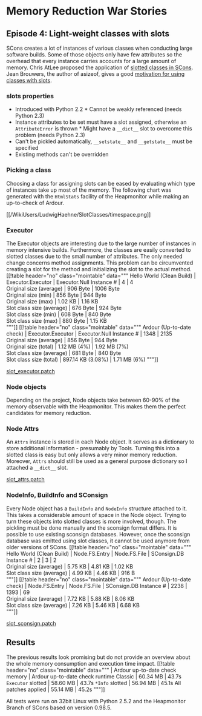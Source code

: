 

# Memory Reduction War Stories


## Episode 4: Light-weight classes with __slots__

SCons creates a lot of instances of various classes when conducting large software builds. Some of those objects only have few attributes so the overhead that every instance carries accounts for a large amount of memory. Chris AtLee proposed the application of [slotted classes in SCons](http://scons.tigris.org/servlets/ReadMsg?listName=users&msgNo=11883). Jean Brouwers, the author of asizeof, gives a good [motivation for using classes with slots](http://mail.python.org/pipermail/python-list/2004-May/261985.html). 


### __slots__ properties

* Introduced with Python 2.2 
      * Cannot be weakly referenced (needs Python 2.3) 
* Instance attributes to be set must have a slot assigned, otherwise an `AttributeError` is thrown 
      * Might have a `__dict__` slot to overcome this problem (needs Python 2.3) 
* Can't be pickled automatically, `__setstate__` and `__getstate__` must be specified 
* Existing methods can't be overridden 

### Picking a class

Choosing a class for assigning slots can be eased by evaluating which type of instances take up most of the memory. The following chart was generated with the `HtmlStats` facility of the Heapmonitor while making an up-to-check of Ardour. 

[[/WikiUsers/LudwigHaehne/SlotClasses/timespace.png]]


### Executor

The Executor objects are interesting due to the large number of instances in memory intensive builds. Furthermore, the classes are easily converted to slotted classes due to the small number of attributes. The only needed change concerns method assignments. This problem can be circumvented creating a slot for the method and initializing the slot to the actual method. 
[[!table header="no" class="mointable" data="""
 Hello World (Clean Build)  |  Executor.Executor   |  Executor.Null 
 Instance #                 |  4                   |  4             
 Original size (average)    |  906 Byte            |  1006 Byte     
 Original size (min)        |  856 Byte            |   944 Byte     
 Original size (max)        |  1.02 KB             |   1.16 KB      
 Slot class size (average)  |  676 Byte             |   924 Byte     
 Slot class size (min)      |  608 Byte             |   840 Byte     
 Slot class size (max)      |  880 Byte             |  1.15 KB     
"""]]
[[!table header="no" class="mointable" data="""
 Ardour (Up-to-date check)  |  Executor.Executor   |  Executor.Null 
 Instance #                 |  1348                |  2135          
 Original size (average)    |  856 Byte            |  944 Byte      
 Original size (total)      |  1.12 MB (4%)        |  1.92 MB (7%)  
 Slot class size (average)  |  681 Byte             |   840 Byte     
 Slot class size (total)    |  897.14 KB (3.08%)    |  1.71 MB (6%) 
"""]]

[slot_executor.patch](/WikiUsers/LudwigHaehne/SlotClasses/slot_executor.patch)



### Node objects

Depending on the project, Node objects take between 60-90% of the memory observable with the Heapmonitor. This makes them the perfect candidates for memory reduction.  


### Node Attrs

An `Attrs` instance is stored in each Node object. It serves as a dictionary to store additional information - presumably by Tools. Turning this into a slotted class is easy but only allows a very minor memory reduction. Moreover, `Attrs` should still be used as a general purpose dictionary so I attached a `__dict__` slot.  

[slot_attrs.patch](/WikiUsers/LudwigHaehne/SlotClasses/slot_attrs.patch)

### NodeInfo, BuildInfo and SConsign

Every Node object has a `BuildInfo` and `NodeInfo` structure attached to it. This takes a considerable amount of space in the Node object. Trying to turn these objects into slotted classes is more involved, though. The pickling must be done manually and the sconsign format differs. It is possible to use existing sconsign databases.  However, once the sconsign database was emitted using slot classes, it cannot be used anymore from older versions of SCons. 
[[!table header="no" class="mointable" data="""
 Hello World (Clean Build)  |  Node.FS.Entry      |  Node.FS.File  |  SConsign.DB 
 Instance #                 |  2                   |  3              |  2           
 Original size (average)    |  5.75 KB             |  4.81 KB        |  1.02 KB     
 Slot class size (average)  |  4.99 KB             |  4.46 KB        |   916 B      
"""]]
[[!table header="no" class="mointable" data="""
 Ardour (Up-to-date check)  |  Node.FS.Entry      |  Node.FS.File  |  SConsign.DB 
 Instance #                 |  2238                   |  1393        |  69           
 Original size (average)    |  7.72 KB             |  5.88 KB        |  8.06 KB     
 Slot class size (average)  |  7.26 KB             |  5.46 KB        |  6.68 KB      
"""]]

[slot_sconsign.patch](/WikiUsers/LudwigHaehne/SlotClasses/slot_sconsign.patch)


## Results

The previous results look promising but do not provide an overview about the whole memory consumption and execution time impact. 
[[!table header="no" class="mointable" data="""
                   |  Ardour up-to-date check memory  |  Ardour up-to-date check runtime 
 Classic           |  60.34 MB    |  43.7s 
 `Executor` slotted  |  58.60 MB    |  43.7s 
 `*Info` slotted  |  56.94 MB  |  45.1s 
 All patches applied  |  55.14 MB  |  45.2s 
"""]]

All tests were run on 32bit Linux with Python 2.5.2 and the Heapmonitor Branch of SCons based on version 0.98.5. 
